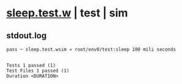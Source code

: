 # [sleep.test.w](../../../../../../examples/tests/sdk_tests/util/sleep.test.w) | test | sim

## stdout.log
```log
pass ─ sleep.test.wsim » root/env0/test:sleep 100 mili seconds
 
 
Tests 1 passed (1)
Test Files 1 passed (1)
Duration <DURATION>
```

